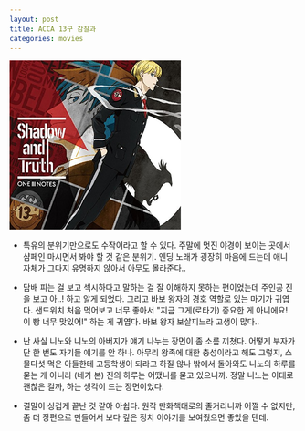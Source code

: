 ```yaml
---
layout: post
title: ACCA 13구 감찰과
categories: movies
---
```


<img src="/thumbnails/180307/ACCA.jpg" width="300" />

- 특유의 분위기만으로도 수작이라고 할 수 있다. 주말에 멋진 야경이 보이는 곳에서 샴페인 마시면서 봐야 할 것 같은 분위기. 엔딩 노래가 굉장히 마음에 드는데 애니 자체가 그다지 유명하지 않아서 아무도 몰라준다..

- 담배 피는 걸 보고 섹시하다고 말하는 걸 잘 이해하지 못하는 편이었는데 주인공 진을 보고 아..! 하고 알게 되었다. 그리고 바보 왕자의 경호 역할로 있는 마기가 귀엽다. 샌드위치 처음 먹어보고 너무 좋아서 "지금 그게(로타가) 중요한 게 아니에요! 이 빵 너무 맛있어!" 하는 게 귀엽다. 바보 왕자 보살피느라 고생이 많다..

- 난 사실 니노와 니노의 아버지가 얘기 나누는 장면이 좀 소름 끼쳤다. 어떻게 부자가 단 한 번도 자기들 얘기를 안 하나. 아무리 왕족에 대한 충성이라고 해도 그렇지, 스물다섯 먹은 아들한테 고등학생이 되라고 하질 않나 밖에서 돌아와도 니노의 하루를 묻는 게 아니라 (네가 본) 진의 하루는 어땠니를 묻고 있으니까. 정말 니노는 이대로 괜찮은 걸까, 하는 생각이 드는 장면이었다.

- 결말이 싱겁게 끝난 것 같아 아쉽다. 원작 만화책대로의 줄거리니까 어쩔 수 없지만, 좀 더 장편으로 만들어서 보다 깊은 정치 이야기를 보여줬으면 좋았을 텐데.